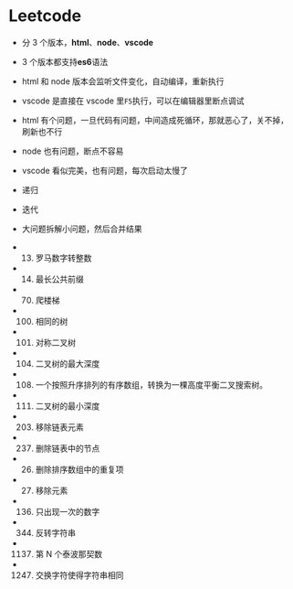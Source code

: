 # Leetcode

- 分 3 个版本，**html**、**node**、**vscode**

- 3 个版本都支持**es6**语法

- html 和 node 版本会监听文件变化，自动编译，重新执行

- vscode 是直接在 vscode 里`F5`执行，可以在编辑器里断点调试

- html 有个问题，一旦代码有问题，中间造成死循环，那就恶心了，关不掉，刷新也不行

- node 也有问题，断点不容易

- vscode 看似完美，也有问题，每次启动太慢了

- 递归
- 迭代
- 大问题拆解小问题，然后合并结果

- 13. 罗马数字转整数
- 14. 最长公共前缀
- 70. 爬楼梯
- 100. 相同的树
- 101. 对称二叉树
- 104. 二叉树的最大深度
- 108. 一个按照升序排列的有序数组，转换为一棵高度平衡二叉搜索树。
- 111. 二叉树的最小深度
- 203. 移除链表元素
- 237. 删除链表中的节点
- 26. 删除排序数组中的重复项
- 27. 移除元素
- 136. 只出现一次的数字
- 344. 反转字符串
- 1137. 第 N 个泰波那契数
- 1247. 交换字符使得字符串相同
